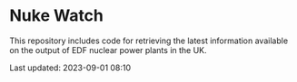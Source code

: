 # Nuke Watch

This repository includes code for retrieving the latest information available on the output of EDF nuclear power plants in the UK.

Last updated: 2023-09-01 08:10
